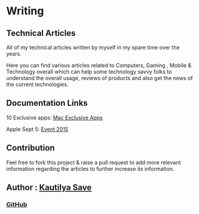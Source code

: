 # Writing

## Technical Articles

All of my technical articles written by myself in my spare time over the years.

Here you can find various articles related to Computers, Gaming , Mobile & Technology overall which can help some technology savvy folks to understand the overall usage, reviews of products and also get the news of the current technologies.

## Documentation Links

10 Exclusive apps: [Mac Exclusive Apps](10_Exclusive_apps_for_Mac/Top_10_Exclusive_apps_for_Mac.md)

Apple Sept 5: [Event 2015](Apple_Event_9_15/Apple_Sept9_Event_Highlights.md)

## Contribution

Feel free to fork this project & raise a pull request to add more relevant information regarding the articles to further increase its information.

## Author : [Kautilya Save](https://kautilya.design/)

### [GitHub](https://github.com/SensehacK)